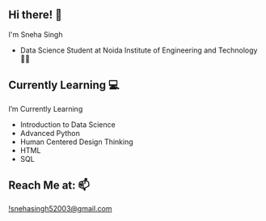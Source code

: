 <h2>Hi there! 👋</h2>

I'm Sneha Singh
- Data Science Student at Noida Institute of Engineering and Technology👩‍🎓

<h2>Currently Learning 💻</h2>

I’m Currently Learning
- Introduction to Data Science
- Advanced Python
- Human Centered Design Thinking
- HTML
- SQL

<h2>Reach Me at: 📫</h2>
<a href="mailto:snehasingh52003@gmail.com">!snehasingh52003@gmail.com</a>
